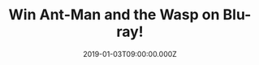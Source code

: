 ---
campaign-uuid: "c-fbf9e583-e1ff-4b7d-a6b5-eefbeb772963"
type: "Competition"
category: "Entertainment"
date: "2019-01-03T09:00:00.000Z"
end-date: "2019-02-03T23:59:00.000Z"
disable-form: false
is_promoted: false
has_entry_page: true
title: "Win Ant-Man and the Wasp on Blu-ray!"
competition-description: "<p>From the Marvel Cinematic Universe comes Ant-Man and\
  \ the Wasp and we have a copy on Blu-ray to giveaway to one of our lucky members.\
  \ Still reeling from the aftermath of Captain America: Civil War, Scott Lang is\
  \ enlisted by Dr. Hank Pym for an urgent new mission. He must once again put on\
  \ the suit and learn to fight alongside the Wasp as they join forces to uncover\
  \ secrets from the past.</p>\r\n<p>Want to feel part of this amazing adventure?\
  \ Click below for a chance to win!</p>"
hero-header: "Win Ant-Man and the Wasp on Blu-ray!"
terms-confirmation: "N/A"
banner-img: "https://assets.expresslyapp.com/asset-c6e8ee55-c085-4d49-bafc-344403247848.jpg"
logo-left-href: "http://club.expressly.io"
logo-left-image: "https://assets.expresslyapp.com/asset-118acef2-2145-4413-9a36-70f1580a4a91.jpg"
logo-left-title: "Expressly Club"
bg-image-hero: "https://assets.expresslyapp.com/asset-03d135f0-2040-4858-8d40-3630b9c8933f.jpg"
bg-image-first: "https://assets.expresslyapp.com/asset-8e0a284a-a3ba-4c43-9dde-a6b308edaf05.jpg"
section1-content: "<p>Despite a history of crime, Scott turned his life around after\
  \ leaving prison and became the hero known as Ant-Man even if he had to steal to\
  \ do it. This\_lifestyle led to him being put on house arrest after the events of\_\
  Civil War, where he sided with Team Cap. Scott's shrinking and growing abilities\
  \ are sure to help save the day.</p>\r\n<p>This Ant-Man and the Wasp Blu-ray comes\
  \ with a lot of bonus features:  Play Movie With Intro By Director Peyton Reed,\
  \ Audio Commentaries, Deleted Scenes… and many more for you to discover!</p>\r\n\
  <p>Enter the form below for a chance to win Ant-Man and the Wasp on Blu-ray and\
  \ get your weekend sorted! Good luck!</p>"
entry-title: "Win Ant-Man and the Wasp on Blu-ray!"
entry-content: "Enter the draw to win Ant-Man and The Wasp on Blu-ray\r\nby completing\
  \ the form below before 23:59 on 3rd  of February 2019."
has-winner: false
prize-description: "Ant-Man and the Wasp on Blu-ray."
special-conditions: "Multiple entries are allowed up to one every day.\r\nThis competition\
  \ is also available on: https://aaa.nme.com/competitions/ant-man-and-the-wasp-blu-ray"
country-restrictions:
- "GB"
---